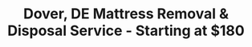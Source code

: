 ---
layout: location.njk
title: Dover, DE Mattress Removal & Disposal Service - Starting at $180
description: Professional mattress removal in Dover, Delaware. Next-day pickup starting at $180. Licensed, insured, and eco-friendly. Serving state capital, Dover AFB, Delaware State University, and 8+ neighborhoods.
permalink: /mattress-removal/delaware/dover/
city: Dover
state: Delaware
stateSlug: delaware
tier: 3
coordinates:
  lat: 39.1612
  lng: -75.5264
pricing:
  startingPrice: 180
  single: 180
  queen: 180
  king: 190
  boxSpring: 30
neighborhoods:
  - name: Downtown/Legislative Mall
    zipCodes: ["19901"]
  - name: Kent Acres
    zipCodes: ["19901"]
  - name: Highland Acres
    zipCodes: ["19901"]
  - name: Dover Air Force Base Area
    zipCodes: ["19902"]
  - name: East Lake Gardens
    zipCodes: ["19904"]
  - name: Dover Downs Area
    zipCodes: ["19904"]
  - name: Capital Green
    zipCodes: ["19901"]
  - name: University District
    zipCodes: ["19901"]
zipCodes:
  - "19901"
  - "19902"
  - "19904"
recyclingPartners:
  - "Delaware Solid Waste Authority (DSWA)"
  - "Kent County Transfer Station"
  - "Dover Department of Public Works"
  - "Delaware Recycling Partners"
localRegulations: "Delaware Universal Recycling Regulations require proper disposal of large items including mattresses. Dover partners with Delaware Solid Waste Authority (DSWA) for compliant disposal. City ordinances require coordination with Department of Public Works for bulk item pickup."
nearbyCities:
  - name: Wilmington
    distance: "50 miles"
    slug: "wilmington"
  - name: Newark
    distance: "15 miles"
    slug: "newark"
reviews:
  count: 89
  featured:
    - name: "Colonel James M."
      neighborhood: "Dover AFB Area"
      rating: 5
      text: "Military PCS move required quick mattress disposal before shipping household goods. Team understood military timelines, coordinated with base housing office, and provided the reliable service expected by military families. Perfect for Dover AFB personnel."
    - name: "Sarah K."
      neighborhood: "Kent Acres"
      rating: 5
      text: "State government job relocation meant upgrading furniture in our ranch-style home. Team was incredibly professional, understood Dover's small-town pace, and worked efficiently around our work schedule at Legislative Hall. Excellent service for government workers."
    - name: "Marcus D."
      neighborhood: "University District"
      rating: 5
      text: "Delaware State University housing transition required mattress removal before semester break. These guys handled the tight timeline perfectly, worked around campus schedules, and maintained professional service throughout. Great for university community needs."
faqs:
  - question: "How quickly can you pick up mattresses in Dover?"
    answer: "We offer next-day service throughout Dover including all neighborhoods from Legislative Mall to Dover AFB and Delaware State University area. Book online or call (720) 263-6094 before 2 PM and we'll typically pick up the following day. We coordinate with government schedules, military housing, and university calendars."
  - question: "What's included in your Dover mattress removal fee?"
    answer: "Our $180 base price covers pickup, loading, transportation, and eco-friendly recycling of one mattress. Box springs add $30 each. We handle state building coordination, military base requirements, and university housing logistics without extra charges."
  - question: "Do you serve Dover Air Force Base and military housing?"
    answer: "Yes, we regularly service Dover AFB personnel, both on-base housing and off-base military families throughout Dover. We understand PCS schedules, coordinate with base housing offices, and work efficiently around military timelines and deployment schedules."
  - question: "Can you handle Delaware State University housing and student apartments?"
    answer: "Absolutely. We service Delaware State University dormitories, off-campus student housing, and faculty residences throughout Dover. We understand academic calendars, coordinate with university housing services, and work efficiently around semester transitions and break periods."
  - question: "What payment methods do you accept in Dover?"
    answer: "We accept cash, all major credit cards, Venmo, and Zelle. Payment is due at time of service. We provide receipts and can coordinate billing with military family readiness groups, state employee services, or university accounts."
  - question: "Are you licensed and insured for Delaware?"
    answer: "Yes, we're fully licensed and insured throughout Delaware including Kent County. We comply with Delaware's mattress disposal regulations and work with Delaware Solid Waste Authority (DSWA) approved facilities."
  - question: "What happens to my mattress after you pick it up?"
    answer: "Your mattress is transported to DSWA-certified Delaware recycling facilities where it gets completely dismantled. Metal springs go to scrap recycling, foam becomes carpet padding, and fabric gets processed into insulation materials. We ensure 100% of materials are recycled through our network of Delaware partners."
  - question: "How do you coordinate with government and military schedules?"
    answer: "We understand Dover's role as Delaware's state capital and home to Dover AFB. We offer flexible scheduling around Legislative sessions, military exercises, university semesters, and government work hours while maintaining efficient service for all community members."
schema:
  "@type": "LocalBusiness"
  name: "A Bedder World Dover"
  address:
    streetAddress: "Dover, DE"
    addressLocality: "Dover"
    addressRegion: "DE"
    postalCode: "19901"
    addressCountry: "US"
  geo:
    latitude: 39.1612
    longitude: -75.5264
  telephone: "720-263-6094"
  priceRange: "$180-$240"
  serviceArea: "Dover, Delaware"
  aggregateRating:
    ratingValue: "4.9"
    reviewCount: 89
pageContent:
  heroSubtitle: "Starting at $180 • State Capital • Dover AFB • Delaware State University • Government Hub"
  heroDescription: "A Bedder World provides professional mattress removal throughout Dover's unique capital city community. From state government buildings and Dover Air Force Base to Delaware State University and historic neighborhoods, we handle pickup, loading, and transport to certified recycling facilities with the reliability expected in Delaware's governmental and military hub."
  
  aboutService: "Dover's distinctive role as Delaware's state capital, anchored by extensive government employment, Dover Air Force Base's $891 million economic impact, and Delaware State University's growing 6,451-student community, creates unique mattress removal needs across institutional and residential areas. The Legislative Mall district serves state workers, politicians, and government contractors in downtown apartments and historic neighborhoods requiring coordination with official schedules and security protocols. Kent Acres neighborhood, featuring 2,000 residents in ranch-style homes, serves military families and state employees seeking suburban living with small-town charm. Dover Air Force Base area supports 6,096 military personnel and families with specialized housing transitions driven by PCS moves, deployments, and base assignments. The university district serves Delaware State University students, faculty, and staff with semester-driven schedules requiring flexible service around academic calendars. Highland Acres features established families on larger lots, representing Dover's stable residential core. Our comprehensive recycling approach works with Delaware Solid Waste Authority (DSWA) facilities to ensure every mattress meets state environmental standards while supporting Dover's role as Delaware's governmental and educational center."
  
  serviceAreasIntro: "Professional mattress pickup throughout Dover's government and military community, from Legislative Hall and state office buildings to Dover AFB housing and Delaware State University campus area. We coordinate with government security, military housing offices, and university services while understanding the unique requirements of Delaware's capital city."
  
  environmentalImpact: "Delaware's environmental stewardship through the Delaware Solid Waste Authority (DSWA) and Universal Recycling Regulations demands responsible disposal practices, and our certified recycling network exceeds these expectations. Every Dover mattress gets completely dismantled at DSWA-approved Delaware facilities where metal springs become new steel products, foam transforms into carpet padding, and fabric gets processed into insulation materials. This comprehensive approach supports Delaware State University's sustainability initiatives and Dover's environmental goals while eliminating landfill disposal entirely. Our service complements state government waste reduction programs and military base environmental standards, providing convenient pickup that meets institutional environmental requirements while supporting Delaware's statewide waste management goals."
  
  pricingContext: "Dover's unique market - from government workers and military families to university community members in a small capital city - demands reliable service standards, and our pricing reflects this specialized community. Whether removing mattresses from state employee relocations, military PCS moves, or university housing transitions, our rates remain transparent and accessible. We factor in Dover's governmental schedules and military timelines by including proper recycling and coordination services in every price, never charging extra fees like traditional disposal services."
  
  howItWorksScheduling: "Next-day pickup available throughout Dover with flexible scheduling around government work hours, military operations, and university calendars. We coordinate timing with state building security, work around Legislative sessions, accommodate military PCS schedules, and respect university housing requirements."
  
  howItWorksService: "Our team understands Dover's institutional requirements from government buildings to military base protocols, navigating state security procedures, respecting military housing regulations, coordinating with university housing services, and providing the reliable service expected in Delaware's capital city community."
  
  howItWorksDisposal: "All Dover mattresses are transported to DSWA-certified Delaware recycling facilities for complete material recovery, supporting the state's environmental leadership and exceeding government sustainability standards through our network of approved Delaware partners."
  
  sidebarStats:
    mattressesRemoved: "1,847"
---